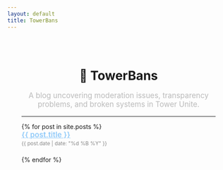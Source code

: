 ```yaml
---
layout: default
title: TowerBans
---
```


<style>
  .container {
    max-width: 1000px; /* Expand width */
    margin: 0 auto;
    padding: 2rem;
  }
</style>

<div class="container">

  <div style="text-align: center; margin-top: 2rem;">
    <h1>🍔 TowerBans</h1>
    <p style="font-size: 1.2em; color: #bbb;">
      A blog uncovering moderation issues, transparency problems, and broken systems in Tower Unite.
    </p>
  </div>

  <hr />

  <ul style="list-style: none; padding-left: 0;">
    {% for post in site.posts %}
      <li style="margin-bottom: 1.5em;">
        <a href="{{ site.baseurl }}{{ post.url }}" style="font-size: 1.2em; font-weight: 600; color: #90caf9;">
          {{ post.title }}
        </a><br />
        <small style="color: #888;">{{ post.date | date: "%d %B %Y" }}</small>
      </li>
    {% endfor %}
  </ul>

</div>
